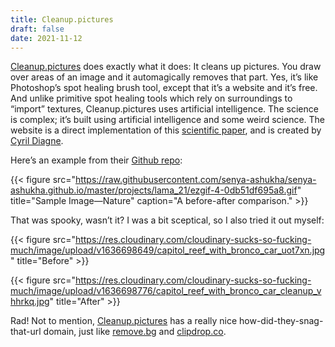 ```yaml
---
title: Cleanup.pictures
draft: false
date: 2021-11-12
---
```


<style>
     <link rel="stylesheet" href="https://unpkg.com/beerslider/dist/BeerSlider.css">
</style>

[Cleanup.pictures](https://cleanup.pictures/) does exactly what it does: It cleans up pictures. You draw over areas of an image and it automagically removes that part. Yes, it’s like Photoshop’s spot healing brush tool, except that it’s a website and it’s free. And unlike primitive spot healing tools which rely on surroundings to “import” textures, Cleanup.pictures uses artificial intelligence. The science is complex; it’s built using artificial intelligence and some weird science. The website is a direct implementation of this [scientific paper](https://arxiv.org/pdf/2109.07161.pdf), and is created by [Cyril Diagne](https://twitter.com/cyrildiagne).

Here’s an example from their [Github repo](https://saic-mdal.github.io/lama-project/):

{{< figure src="https://raw.githubusercontent.com/senya-ashukha/senya-ashukha.github.io/master/projects/lama_21/ezgif-4-0db51df695a8.gif" title="Sample Image—Nature" caption="A before-after comparison." >}}

That was spooky, wasn’t it? I was a bit sceptical, so I also tried it out myself:

{{< figure src="https://res.cloudinary.com/cloudinary-sucks-so-fucking-much/image/upload/v1636698649/capitol_reef_with_bronco_car_uot7xn.jpg" title="Before" >}}

{{< figure src="https://res.cloudinary.com/cloudinary-sucks-so-fucking-much/image/upload/v1636698776/capitol_reef_with_bronco_car_cleanup_vhhrkq.jpg" title="After" >}}

Rad! Not to mention, [Cleanup.pictures](https://cleanup.pictures/) has a really nice how-did-they-snag-that-url domain, just like [remove.bg](https://remove.bg/) and [clipdrop.co](https://clipdrop.co/).